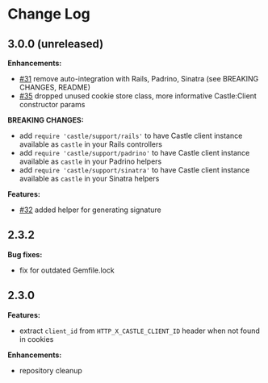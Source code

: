 # Change Log

## 3.0.0 (unreleased)

**Enhancements:**

- [#31](github.com/castle/castle-ruby/pull/31/) remove auto-integration with Rails, Padrino, Sinatra (see BREAKING CHANGES, README)
- [#35](github.com/castle/castle-ruby/pull/35) dropped unused cookie store class, more informative Castle:Client constructor params

**BREAKING CHANGES:**

- add `require 'castle/support/rails'` to have Castle client instance available as `castle` in your Rails controllers
- add `require 'castle/support/padrino'` to have Castle client instance available as `castle` in your Padrino helpers
- add `require 'castle/support/sinatra'` to have Castle client instance available as `castle` in your Sinatra helpers

**Features:**

- [#32](github.com/castle/castle-ruby/pull/32) added helper for generating signature

## 2.3.2

**Bug fixes:**

- fix for outdated Gemfile.lock

## 2.3.0

**Features:**

- extract `client_id` from `HTTP_X_CASTLE_CLIENT_ID` header when not found in cookies

**Enhancements:**

- repository cleanup
